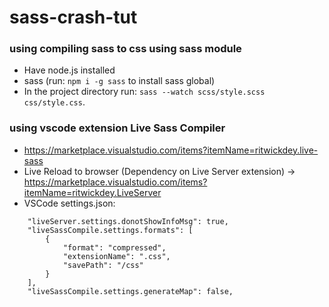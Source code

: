 # sass-crash-tut

### using compiling sass to css using sass module
- Have node.js installed
- sass (run: `npm i -g sass` to install sass global)
- In the project directory run: `sass --watch scss/style.scss css/style.css`.

### using vscode extension Live Sass Compiler
- https://marketplace.visualstudio.com/items?itemName=ritwickdey.live-sass
- Live Reload to browser (Dependency on Live Server extension) -> https://marketplace.visualstudio.com/items?itemName=ritwickdey.LiveServer
- VSCode settings.json:
```
    "liveServer.settings.donotShowInfoMsg": true,
    "liveSassCompile.settings.formats": [
        {
            "format": "compressed",
            "extensionName": ".css",
            "savePath": "/css"
        }
    ],
    "liveSassCompile.settings.generateMap": false,
```

